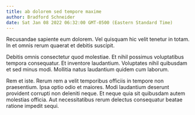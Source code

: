```yaml
---
title: ab dolorem sed tempore maxime
author: Bradford Schneider
date: Sat Jan 08 2022 06:32:00 GMT-0500 (Eastern Standard Time)
---
```

Recusandae sapiente eum dolorem. Vel quisquam hic velit tenetur in totam. In et omnis rerum quaerat et debitis suscipit.

 Debitis omnis consectetur quod molestiae. Et nihil possimus voluptatibus tempora consequatur. Et inventore laudantium. Voluptates nihil quibusdam et sed minus modi. Mollitia natus laudantium quidem cum laborum.

 Rem et iste. Rerum rem a velit temporibus officiis in tempore non praesentium. Ipsa optio odio et maiores. Modi laudantium deserunt provident corrupti non deleniti neque. Et neque quia sit quibusdam autem molestias officia. Aut necessitatibus rerum delectus consequatur beatae ratione impedit sequi.